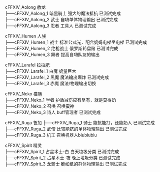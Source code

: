 cFFXIV_Aolong 敖龙  
  ├──cFFXIV_Aolong_1 暗黑骑士 强大的魔法抵抗 已测试完成  
  ├──cFFXIV_Aolong_2 武士 自嗨单体物理输出 已测试完成  
  ├──cFFXIV_Aolong_3 忍者 工具人 已测试完成  

cFFXIV_Humen 人族  
  ├──cFFXIV_Humen_1 战士 标准公式光，配合奶妈电梯坐电梯 已测试完成  
  ├──cFFXIV_Humen_2 绝枪战士 俄罗斯轮盘赌 已测试完成  
  ├──cFFXIV_Humen_3 舞者 提高自嗨队友的输出 

cFFXIV_Larafel 拉拉肥  
  ├──cFFXIV_Larafel_1 白魔 奶量巨大  
  ├──cFFXIV_Larafel_2 黑魔 魔法输出爆炸 已测试完成  
  ├──cFFXIV_Larafel_3 赤魔 魔法/物理输出切换  

cFFXIV_Neko 猫魅  
  ├──cFFXIV_Neko_1 学者 护盾减伤应有尽有，就是莫得奶  
  ├──cFFXIV_Neko_2 召唤 召唤蛮神  
  ├──cFFXIV_Neko_3 诗人 buff管理者 已测试完成  

cFFXIV_Ruga 鲁加
  ├──cFFXIV_Ruga_1 骑士 能抗能打，还能奶人 已测试完成  
  ├──cFFXIV_Ruga_2 武僧 比较能抗的单体物理输出 已测试完成  
  ├──cFFXIV_Ruga_3 机工 召唤机器人biubiubiu  

cFFXIV_Spirit 精灵  
  ├──cFFXIV_Spirit_1 占星术士-白 白天垃圾分类 已测试完成  
  ├──cFFXIV_Spirit_2 占星术士-夜 晚上垃圾分类 已测试完成  
  ├──cFFXIV_Spirit_3 龙骑士 脆如纸的群体物理输出 已测试完成  